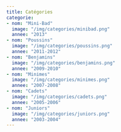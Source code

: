 ```yaml
---
title: Catégories
categorie:
- nom: "Mini-Bad"
  image: "/img/categories/minibad.png"
  annee: "2013"
- nom: "Poussins"
  image: "/img/categories/poussins.png"
  annee: "2011-2012"
- nom: "Benjamins"
  image: "/img/categories/benjamins.png"
  annee: "2009-2010"
- nom: "Minimes"
  image: "/img/categories/minimes.png"
  annee: "2007-2008"
- nom: "Cadets"
  image: "/img/categories/cadets.png"
  annee: "2005-2006"
- nom: "Juniors"
  image: "/img/categories/juniors.png"
  annee: "2003-2004"
---
```

